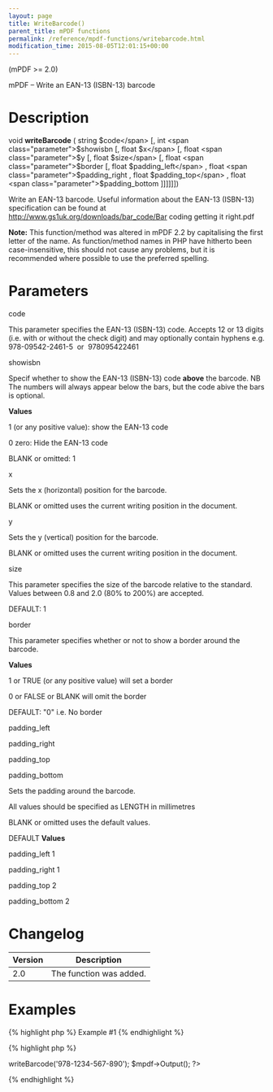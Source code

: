 ```yaml
---
layout: page
title: WriteBarcode()
parent_title: mPDF functions
permalink: /reference/mpdf-functions/writebarcode.html
modification_time: 2015-08-05T12:01:15+00:00
---
```


(mPDF &gt;= 2.0)

mPDF – Write an EAN-13 (ISBN-13) barcode

# Description

void <b>writeBarcode</b> ( string <span class="parameter">$code</span> [, int <span class="parameter">$showisbn</span> [, float <span class="parameter">$x</span> [, float <span class="parameter">$y</span> [, float <span class="parameter">$size</span> [, float <span class="parameter">$border</span> [, float <span class="parameter">$padding_left</span> , float <span class="parameter">$padding_right</span> , float <span class="parameter">$padding_top</span> , float <span class="parameter">$padding_bottom</span> ]]]]]])

Write an EAN-13 barcode. Useful information about the EAN-13 (ISBN-13) specification can be found at <a href="http://www.gs1uk.org/downloads/bar_code/Bar coding getting it right.pdf">http://www.gs1uk.org/downloads/bar_code/Bar coding getting it right.pdf</a>

<div class="alert alert-info" role="alert"><strong>Note:</strong> This function/method was altered in mPDF 2.2 by capitalising the first letter of the name. As function/method names in PHP have hitherto been case-insensitive, this should not cause any problems, but it is recommended where possible to use the preferred spelling.</div>

# Parameters

<span class="parameter">code</span>

This parameter specifies the EAN-13 (ISBN-13) code. Accepts 12 or 13 digits (i.e. with or without the check digit) and may optionally contain hyphens e.g. 978-09542-2461-5&nbsp; or&nbsp; 978095422461

<span class="parameter">showisbn</span>

Specif whether to show the EAN-13 (ISBN-13) code <b>above</b> the barcode. NB The numbers will always appear below the bars, but the code abive the bars is optional.

<b>Values</b>

1 (or any positive value): show the EAN-13 code

0 zero: Hide the EAN-13 code

<span class="smallblock">BLANK</span> or omitted: 1

<span class="parameter">x</span>

Sets the <span class="parameter">x</span> (horizontal) position for the barcode.

<span class="smallblock">BLANK</span>&nbsp;or omitted uses the current writing position in the document.

<span class="parameter">y</span>

Sets the <span class="parameter">y</span> (vertical) position for the barcode.

<span class="smallblock">BLANK</span>&nbsp;or omitted uses the current writing position in the document.

<span class="parameter">size</span>

This parameter specifies the size of the barcode relative to the standard. Values between 0.8 and 2.0 (80% to 200%) are accepted.

<span class="smallblock">DEFAULT</span>: 1

<span class="parameter">border</span>

This parameter specifies whether or not to show a border around the barcode.

<b>Values</b>

1 or <span class="smallblock">TRUE</span> (or any positive value) will set a border

0 or <span class="smallblock">FALSE</span> or <span class="smallblock">BLANK</span> will omit the border

<span class="smallblock">DEFAULT</span>: "0" i.e. No border

<span class="parameter">padding_left</span>

<span class="parameter">padding</span><span class="parameter">_right</span>

<span class="parameter">padding</span><span class="parameter">_top</span>

<span class="parameter">padding</span><span class="parameter">_bottom</span><span class="parameter">

</span>

Sets the padding around the barcode.

All values should be specified as <span class="smallblock">LENGTH</span> in millimetres

<span class="smallblock">BLANK</span>&nbsp;or omitted uses the default values.

<span class="smallblock">DEFAULT</span> <b>Values</b>

<span class="parameter">padding</span><span class="parameter">_left</span> 1

<span class="parameter">padding</span><span class="parameter">_right</span> 1

<span class="parameter">padding</span><span class="parameter">_top</span> 2

<span class="parameter">padding</span><span class="parameter">_bottom</span> 2

# Changelog

<table class="table"> <thead>
<tr> <th>Version</th><th>Description</th> </tr>
</thead> <tbody>
<tr>
<td>2.0</td>
<td>The function was added.</td>
</tr>
</tbody> </table>

# Examples

{% highlight php %}
Example #1
{% endhighlight %}

{% highlight php %}
<?php

$mpdf=new mPDF();

$mpdf->writeBarcode('978-1234-567-890'); 

$mpdf->Output();

?>
{% endhighlight %}

